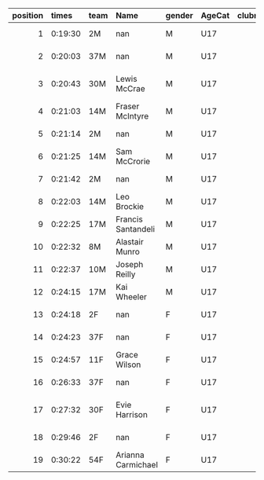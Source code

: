 |   position | times   | team   | Name               | gender   | AgeCat   |   clubnumber | Club name                  | Website                                |
|-----------:|:--------|:-------|:-------------------|:---------|:---------|-------------:|:---------------------------|:---------------------------------------|
|          1 | 0:19:30 | 2M     | nan                | M        | U17      |            2 | Kilmarnock H&AC            | http://www.kilmarnockharriers.com/     |
|          2 | 0:20:03 | 37M    | nan                | M        | U17      |           37 | Law & District AAC         | http://www.lawaac.co.uk/               |
|          3 | 0:20:43 | 30M    | Lewis McCrae       | M        | U17      |           30 | Greenock Glenpark Harriers | https://greenockglenparkharriers.com/  |
|          4 | 0:21:03 | 14M    | Fraser McIntyre    | M        | U17      |           14 | Ayr Seaforth AC            | https://www.ayrseaforth.co.uk/         |
|          5 | 0:21:14 | 2M     | nan                | M        | U17      |            2 | Kilmarnock H&AC            | http://www.kilmarnockharriers.com/     |
|          6 | 0:21:25 | 14M    | Sam McCrorie       | M        | U17      |           14 | Ayr Seaforth AC            | https://www.ayrseaforth.co.uk/         |
|          7 | 0:21:42 | 2M     | nan                | M        | U17      |            2 | Kilmarnock H&AC            | http://www.kilmarnockharriers.com/     |
|          8 | 0:22:03 | 14M    | Leo Brockie        | M        | U17      |           14 | Ayr Seaforth AC            | https://www.ayrseaforth.co.uk/         |
|          9 | 0:22:25 | 17M    | Francis Santandeli | M        | U17      |           17 | Calderglen Harriers        | http://www.calderglenharriers.org.uk/  |
|         10 | 0:22:32 | 8M     | Alastair Munro     | M        | U17      |            8 | Bellahouston Harriers      | http://www.bellahoustonharriers.co.uk/ |
|         11 | 0:22:37 | 10M    | Joseph Reilly      | M        | U17      |           10 | Shettleston Harriers       | http://shettlestonharriers.org.uk/     |
|         12 | 0:24:15 | 17M    | Kai Wheeler        | M        | U17      |           17 | Calderglen Harriers        | http://www.calderglenharriers.org.uk/  |
|         13 | 0:24:18 | 2F     | nan                | F        | U17      |            2 | Kilmarnock H&AC            | http://www.kilmarnockharriers.com/     |
|         14 | 0:24:23 | 37F    | nan                | F        | U17      |           37 | Law & District AAC         | http://www.lawaac.co.uk/               |
|         15 | 0:24:57 | 11F    | Grace Wilson       | F        | U17      |           11 | Airdrie Harriers           | http://airdrieharriers.org/            |
|         16 | 0:26:33 | 37F    | nan                | F        | U17      |           37 | Law & District AAC         | http://www.lawaac.co.uk/               |
|         17 | 0:27:32 | 30F    | Evie Harrison      | F        | U17      |           30 | Greenock Glenpark Harriers | https://greenockglenparkharriers.com/  |
|         18 | 0:29:46 | 2F     | nan                | F        | U17      |            2 | Kilmarnock H&AC            | http://www.kilmarnockharriers.com/     |
|         19 | 0:30:22 | 54F    | Arianna Carmichael | F        | U17      |           54 | VP-Glasgow                 | https://www.vp-glasgow.com             |
